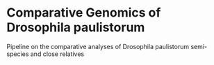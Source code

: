 # Comparative Genomics of Drosophila paulistorum
Pipeline on the comparative analyses of Drosophila paulistorum semi-species and close relatives
